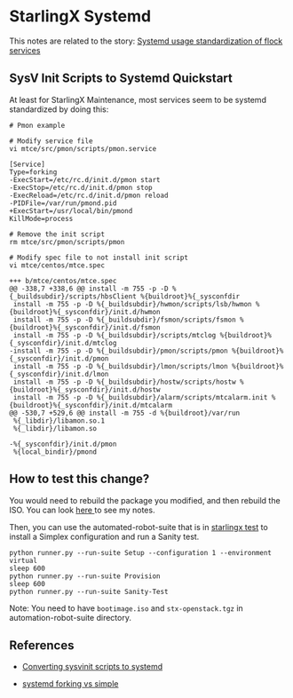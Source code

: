 # StarlingX Systemd

This notes are related to the story: [Systemd usage standardization of flock services](https://storyboard.openstack.org/#!/story/2006192)

## SysV Init Scripts to Systemd Quickstart
At least for StarlingX Maintenance, most services seem to be systemd standardized by doing this:

```
# Pmon example

# Modify service file
vi mtce/src/pmon/scripts/pmon.service

[Service]
Type=forking
-ExecStart=/etc/rc.d/init.d/pmon start
-ExecStop=/etc/rc.d/init.d/pmon stop
-ExecReload=/etc/rc.d/init.d/pmon reload
-PIDFile=/var/run/pmond.pid
+ExecStart=/usr/local/bin/pmond
KillMode=process

# Remove the init script
rm mtce/src/pmon/scripts/pmon

# Modify spec file to not install init script
vi mtce/centos/mtce.spec

+++ b/mtce/centos/mtce.spec
@@ -338,7 +338,6 @@ install -m 755 -p -D %{_buildsubdir}/scripts/hbsClient %{buildroot}%{_sysconfdir
 install -m 755 -p -D %{_buildsubdir}/hwmon/scripts/lsb/hwmon %{buildroot}%{_sysconfdir}/init.d/hwmon
 install -m 755 -p -D %{_buildsubdir}/fsmon/scripts/fsmon %{buildroot}%{_sysconfdir}/init.d/fsmon
 install -m 755 -p -D %{_buildsubdir}/scripts/mtclog %{buildroot}%{_sysconfdir}/init.d/mtclog
-install -m 755 -p -D %{_buildsubdir}/pmon/scripts/pmon %{buildroot}%{_sysconfdir}/init.d/pmon
 install -m 755 -p -D %{_buildsubdir}/lmon/scripts/lmon %{buildroot}%{_sysconfdir}/init.d/lmon
 install -m 755 -p -D %{_buildsubdir}/hostw/scripts/hostw %{buildroot}%{_sysconfdir}/init.d/hostw
 install -m 755 -p -D %{_buildsubdir}/alarm/scripts/mtcalarm.init %{buildroot}%{_sysconfdir}/init.d/mtcalarm
@@ -530,7 +529,6 @@ install -m 755 -d %{buildroot}/var/run
 %{_libdir}/libamon.so.1
 %{_libdir}/libamon.so
 
-%{_sysconfdir}/init.d/pmon
 %{local_bindir}/pmond
```

## How to test this change?
You would need to rebuild the package you modified, and then rebuild the ISO. You can look 
[here
](https://github.com/marcelarosalesj/learning-starlingx/blob/master/building/build-system-1.0.md) to see my notes.

Then, you can use the automated-robot-suite that is in [starlingx test](https://opendev.org/starlingx/test.git) to install a Simplex configuration and run a Sanity test.
```
python runner.py --run-suite Setup --configuration 1 --environment virtual
sleep 600
python runner.py --run-suite Provision
sleep 600
python runner.py --run-suite Sanity-Test
```
Note: You need to have `bootimage.iso` and `stx-openstack.tgz` in automation-robot-suite directory.

## References
* [Converting sysvinit scripts to
  systemd](https://serverfault.com/questions/690155/whats-the-easiest-way-to-make-my-old-init-script-work-in-systemd)

* [systemd forking vs simple](https://superuser.com/questions/1274901/systemd-forking-vs-simple/1274913)
